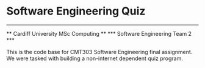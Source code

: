 # Software Engineering Quiz
---

** Cardiff University MSc Computing **
*** Software Engineering Team 2 ***

This is the code base for CMT303 Software Engineering final assignment.
We were tasked with building a non-internet dependent quiz program.
